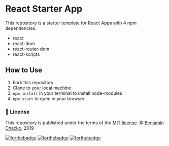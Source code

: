 # React Starter App

This repository is a starter template for React Apps with 4 npm dependencies. 

* react
* react-dom
* react-router-dom
* react-scripts

## How to Use

1. Fork this repository
2. Clone to your local machine
3. `npm install` in your terminal to install node-modules
4. `npm start` to open in your browser

### :scroll: License 
This repository is published under the terms of the [MIT license](https://github.com/benjaminchacko/React-Counter-App/blob/master/LICENSE).
© [Benjamin Chacko](https://GitHub.com/benjaminchacko), 2019

[![forthebadge](https://forthebadge.com/images/badges/built-by-developers.svg)](https://forthebadge.com)
[![forthebadge](https://forthebadge.com/images/badges/made-with-javascript.svg)](https://forthebadge.com)
[![forthebadge](https://forthebadge.com/images/badges/uses-git.svg)](https://forthebadge.com)
